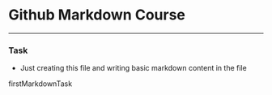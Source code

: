 # Github Markdown Course
---
### Task
- Just creating this file and writing basic markdown content in the file

firstMarkdownTask
